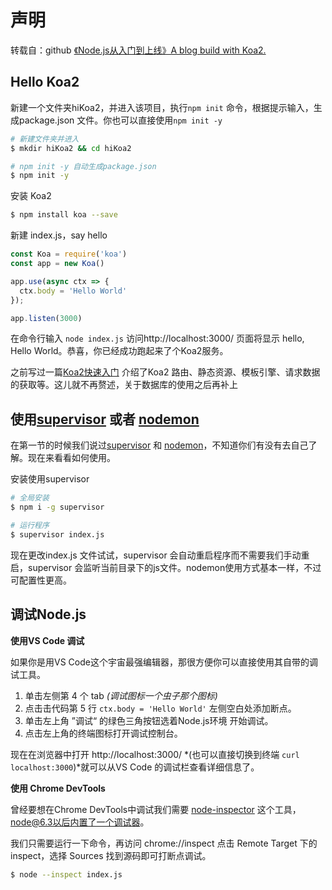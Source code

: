 # 声明

转载自：github <a href="https://github.com/liuxing/node-blog" target="_black">《Node.js从入门到上线》A blog build with Koa2.</a> 

## Hello Koa2

新建一个文件夹hiKoa2，并进入该项目，执行`npm init` 命令，根据提示输入，生成package.json 文件。你也可以直接使用`npm init -y`

```bash
# 新建文件夹并进入
$ mkdir hiKoa2 && cd hiKoa2

# npm init -y 自动生成package.json
$ npm init -y
```

安装 Koa2
```bash
$ npm install koa --save 
```

新建 index.js，say hello

```javascript
const Koa = require('koa')
const app = new Koa()

app.use(async ctx => {
  ctx.body = 'Hello World'
});

app.listen(3000)
```

在命令行输入 `node index.js` 访问http://localhost:3000/ 页面将显示 hello, Hello World。恭喜，你已经成功跑起来了个Koa2服务。

之前写过一篇[Koa2快速入门](https://github.com/liuxing/node-abc/tree/master/lesson9) 介绍了Koa2 路由、静态资源、模板引擎、请求数据的获取等。这儿就不再赘述，关于数据库的使用之后再补上

## 使用[supervisor](https://github.com/petruisfan/node-supervisor) 或者 [nodemon](https://github.com/remy/nodemon)

在第一节的时候我们说过[supervisor](https://github.com/petruisfan/node-supervisor)  和 [nodemon](https://github.com/remy/nodemon)，不知道你们有没有去自己了解。现在来看看如何使用。

安装使用supervisor

```bash
# 全局安装
$ npm i -g supervisor

# 运行程序
$ supervisor index.js
```

现在更改index.js 文件试试，supervisor 会自动重启程序而不需要我们手动重启，supervisor 会监听当前目录下的js文件。nodemon使用方式基本一样，不过可配置性更高。

## 调试Node.js

**使用VS Code 调试**

如果你是用VS Code这个宇宙最强编辑器，那很方便你可以直接使用其自带的调试工具。

1. 单击左侧第 4 个 tab *(调试图标一个虫子那个图标)*
2. 点击击代码第 5 行 `ctx.body = 'Hello World'` 左侧空白处添加断点。
3. 单击左上角 ”调试“ 的绿色三角按钮选着Node.js环境 开始调试。
4. 点击左上角的终端图标打开调试控制台。

现在在浏览器中打开 http://localhost:3000/  *(也可以直接切换到终端  `curl localhost:3000`)*就可以从VS Code 的调试栏查看详细信息了。



**使用 Chrome DevTools**

曾经要想在Chrome DevTools中调试我们需要 [node-inspector](https://github.com/node-inspector/node-inspector) 这个工具，node@6.3以后内置了一个调试器。

我们只需要运行一下命令，再访问 chrome://inspect  点击 Remote Target 下的 inspect，选择 Sources 找到源码即可打断点调试。

```bash
$ node --inspect index.js
```




